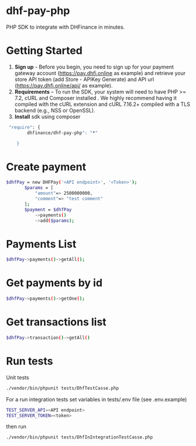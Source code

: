 # dhf-pay-php
PHP SDK to integrate with DHFinance in minutes.
# Getting Started
1. **Sign up** - Before you begin, you need to sign up for your payment gateway account (https://pay.dhfi.online as example) and retrieve your store API token (add Store - APIKey Generate) and API url (https://pay.dhfi.online/api/ as example). 
2. **Requirements** – To run the SDK, your system will need to have PHP >= 7.2, cURL and Composer installed . We highly recommend having it compiled with the cURL extension and cURL 7.16.2+ compiled with a TLS backend (e.g., NSS or OpenSSL).
3. **Install** sdk using composer

```sh
 "require": {
        dhfinance/dhf-pay-php": "*"

    }
```
# Create payment
 ```sh
 $dhfPay = new DHFPay('<API endpoint>', '<Token>');
        $params = [
            "amount"=> 2500000000,
            "comment"=> "test comment"
        ];
        $payment = $dhfPay
            ->payments()
            ->add($params);
```
 
# Payments List
```sh
$dhfPay->payments()->getAll();
```


# Get payments by id
```sh
$dhfPay->payments()->getOne();
```
# Get transactions list
```sh
$dhfPay->transaction()->getAll()
```
# Run tests
Unit tests
```sh
./vendor/bin/phpunit tests/DhfTestCasse.php 
```
For a run integration tests  set variables in tests/.env file (see .env.example)
```sh
TEST_SERVER_API=<API endpoint>
TEST_SERVER_TOKEN=<token>
```
 then  run
```sh
./vendor/bin/phpunit tests/DhfInIntegrationTestCasse.php
```



